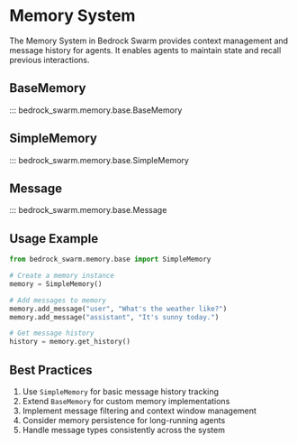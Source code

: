 # Memory System

The Memory System in Bedrock Swarm provides context management and message history for agents. It enables agents to maintain state and recall previous interactions.

## BaseMemory

::: bedrock_swarm.memory.base.BaseMemory

## SimpleMemory

::: bedrock_swarm.memory.base.SimpleMemory

## Message

::: bedrock_swarm.memory.base.Message

## Usage Example

```python
from bedrock_swarm.memory.base import SimpleMemory

# Create a memory instance
memory = SimpleMemory()

# Add messages to memory
memory.add_message("user", "What's the weather like?")
memory.add_message("assistant", "It's sunny today.")

# Get message history
history = memory.get_history()
```

## Best Practices

1. Use `SimpleMemory` for basic message history tracking
2. Extend `BaseMemory` for custom memory implementations
3. Implement message filtering and context window management
4. Consider memory persistence for long-running agents
5. Handle message types consistently across the system
